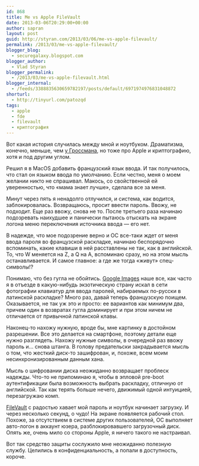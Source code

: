 ```yaml
---
id: 868
title: Me vs Apple FileVault
date: 2013-03-06T20:29:00+00:00
author: sapran
layout: post
guid: http://styran.com/2013/03/06/me-vs-apple-filevault/
permalink: /2013/03/me-vs-apple-filevault/
blogger_blog:
  - securegalaxy.blogspot.com
blogger_author:
  - Vlad Styran
blogger_permalink:
  - /2013/03/me-vs-apple-filevault.html
blogger_internal:
  - /feeds/3388835630659782197/posts/default/6971974976831048872
shorturl:
  - http://tinyurl.com/patozqd
tags:
  - apple
  - fde
  - filevault
  - криптография
---
```

Вот какая история случилась между мной и ноутбуком. Драматизма, конечно, меньше, чем [у Гроссмана](http://blog.whitehatsec.com/cracking-aes-256-dmgs-and-epic-self-pwnage/), но тоже про Apple и криптографию, хотя и под другим углом.

Решил я в MacOS добавить французский язык ввода. И так получилось, что стал он языком ввода по умолчанию. Если честно, меня о моем желании никто не спрашивал. Макось, со свойственной ей уверенностью, что &#171;мама знает лучше&#187;, сделала все за меня.

Минут через пять я ненадолго отлучился, и система, как водится, заблокировалась. Возвращаюсь, просит ввести пароль. Ввожу, не подходит. Еще раз ввожу, снова не то. После третьего раза начинаю подозревать наихудшее и панически пытаюсь отыскать на экране логона меню переключения источника ввода &#8212; его нет.

В надежде, что мое подозрение верно и ОС все-таки ждет от меня ввода пароля во французской раскладке, начинаю беспорядочно вспоминать, какие клавиши в ней расставлены не так, как в английской. То, что W меняется на Z, а Q на A, вспоминаю сразу, но на этом мысль останавливается. И самое главное: а где же тогда &#171;живут&#187; спец-символы!?

Понимаю, что без гугла не обойтись. [Google Images](http://images.google.com/) наше все, как часто я в отъезде в какую-нибудь экзотическую страну искал в сети фотографии клавиатур для ввода паролей, набираемых по-русски в латинской раскладке? Много раз, давай теперь французскую поищем. Оказывается, не так уж это и просто: ее вариантов как минимум два, причем один в возвратах гугла доминирует и при этом ничем не отличается от привычной латинской клавы.

Наконец-то нахожу нужную, вроде бы, мне картинку в достойном разрешении. Все это делается на смартфоне, поэтому детали еще нужно разглядеть. Нахожу нужные символы, в очередной раз ввожу пароль и&#8230; снова штанга. В голову предательски закрадывается мысль о том, что жесткий диск-то зашифрован, и, похоже, всем моим несинхронизированным данным хана.

Мысль о шифровании диска неожиданно возвращает проблеск надежды. Что-то не припоминаю я, чтобы в эпловой pre-boot аутентификации была возможность выбрать раскладку, отличную от английской. Так как терять больше нечего, движимый одной интуицией, перезагружаю комп.

[FileVault](https://en.wikipedia.org/wiki/FileVault) с радостью хавает мой пароль и ноутбук начинает загрузку. И через несколько секунд, о чудо! На экране появляется рабочий стол. Похоже, за отсутствием в системе других пользователей, ОС выполняет авто-логон в аккаунт юзера, разблокировавшего загрузочный диск. Опять же, очень мило со стороны Apple, я ничего такого не настраивал.

Вот так средство защиты сослужило мне неожиданно полезную службу. Целились в конфиденциальность, а попали в доступность, короче.

<div class="addtoany_share_save_container addtoany_content_bottom">
  <div class="a2a_kit a2a_kit_size_32 addtoany_list a2a_target" id="wpa2a_269">
    <a class="a2a_button_facebook" href="http://www.addtoany.com/add_to/facebook?linkurl=https%3A%2F%2Fblog.styran.com%2F2013%2F03%2Fme-vs-apple-filevault%2F&linkname=Me%20vs%20Apple%20FileVault" title="Facebook" rel="nofollow" target="_blank"></a><a class="a2a_button_twitter" href="http://www.addtoany.com/add_to/twitter?linkurl=https%3A%2F%2Fblog.styran.com%2F2013%2F03%2Fme-vs-apple-filevault%2F&linkname=Me%20vs%20Apple%20FileVault" title="Twitter" rel="nofollow" target="_blank"></a><a class="a2a_button_google_plus" href="http://www.addtoany.com/add_to/google_plus?linkurl=https%3A%2F%2Fblog.styran.com%2F2013%2F03%2Fme-vs-apple-filevault%2F&linkname=Me%20vs%20Apple%20FileVault" title="Google+" rel="nofollow" target="_blank"></a><a class="a2a_button_linkedin" href="http://www.addtoany.com/add_to/linkedin?linkurl=https%3A%2F%2Fblog.styran.com%2F2013%2F03%2Fme-vs-apple-filevault%2F&linkname=Me%20vs%20Apple%20FileVault" title="LinkedIn" rel="nofollow" target="_blank"></a><a class="a2a_dd addtoany_share_save" href="https://www.addtoany.com/share"></a>
  </div>
</div>
